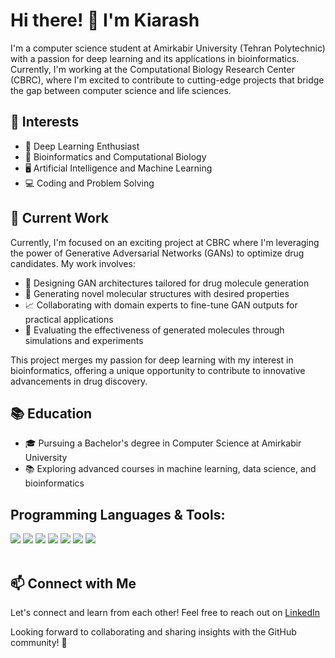 # Hi there! 👋 I'm Kiarash

I'm a computer science student at Amirkabir University (Tehran Polytechnic) with a passion for deep learning and its applications in bioinformatics. Currently, I'm working at the Computational Biology Research Center (CBRC), where I'm excited to contribute to cutting-edge projects that bridge the gap between computer science and life sciences.

## 🌱 Interests

- 🧠 Deep Learning Enthusiast
- 🧬 Bioinformatics and Computational Biology
- 🖥️ Artificial Intelligence and Machine Learning
- 💻 Coding and Problem Solving

## 💼 Current Work

Currently, I'm focused on an exciting project at CBRC where I'm leveraging the power of Generative Adversarial Networks (GANs) to optimize drug candidates. My work involves:

- 🧪 Designing GAN architectures tailored for drug molecule generation
- 🧬 Generating novel molecular structures with desired properties
- 📈 Collaborating with domain experts to fine-tune GAN outputs for practical applications
- 🧪 Evaluating the effectiveness of generated molecules through simulations and experiments

This project merges my passion for deep learning with my interest in bioinformatics, offering a unique opportunity to contribute to innovative advancements in drug discovery.

## 📚 Education

- 🎓 Pursuing a Bachelor's degree in Computer Science at Amirkabir University
- 📚 Exploring advanced courses in machine learning, data science, and bioinformatics

## Programming Languages & Tools:
<div display="flex">
  <img src="https://img.shields.io/badge/python%20-%2314354C.svg?&style=for-the-badge&logo=python&logoColor=white">
  <img src="https://img.shields.io/badge/c%20-%2300599C.svg?&style=for-the-badge&logo=c&logoColor=white">
  <img src="https://img.shields.io/badge/git%20-%23F05033.svg?&style=for-the-badge&logo=git&logoColor=white"/>
  <img src="https://img.shields.io/badge/github%20-%23121011.svg?&style=for-the-badge&logo=github&logoColor=white"/>
  <img src="https://img.shields.io/badge/markdown-%23000000.svg?&style=for-the-badge&logo=markdown&logoColor=white" />
  <img src="https://img.shields.io/badge/css3%20-%231572B6.svg?&style=for-the-badge&logo=css3&logoColor=white">
  <img src="https://img.shields.io/badge/html5%20-%23E34F26.svg?&style=for-the-badge&logo=html5&logoColor=white">
</div>
<br/>

## 📫 Connect with Me

Let's connect and learn from each other! Feel free to reach out on [LinkedIn](https://www.linkedin.com/in/kiarash-mokhtari-17a4371a4/)

Looking forward to collaborating and sharing insights with the GitHub community! 🌟
